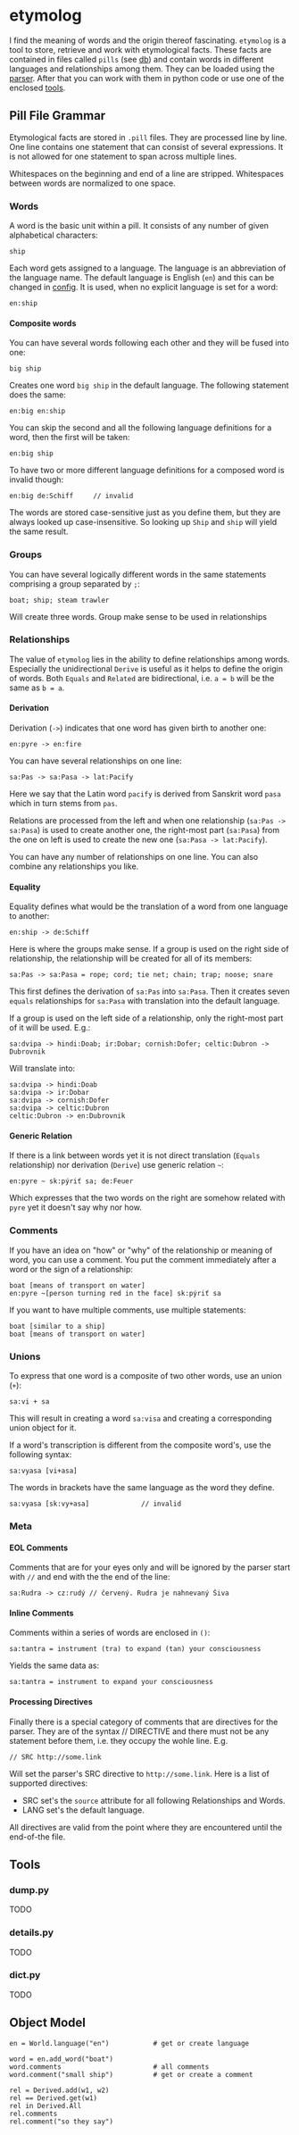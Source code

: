 # etymolog

I find the meaning of words and the origin thereof fascinating. `etymolog` is a tool to store, retrieve and work with etymological facts. These facts are contained in files called `pills` (see [db](/db)) and contain words in different languages and relationships among them. They can be loaded using the [parser](./parser.py). After that you can work with them in python code or use one of the enclosed [tools](#Tools).

## Pill File Grammar

Etymological facts are stored in `.pill` files. They are processed line by line. One line contains one statement that can consist of several expressions. It is not allowed for one statement to span across multiple lines.

Whitespaces on the beginning and end of a line are stripped. Whitespaces between words are normalized to one space.

### Words
A word is the basic unit within a pill. It consists of any number of given alphabetical characters:

    ship

Each word gets assigned to a language. The language is an abbreviation of the language name. The default language is English (``en``) and this can be changed in [config](./config.py). It is used, when no explicit language is set for a word:

    en:ship

#### Composite words
You can have several words following each other and they will be fused into one:

    big ship 

Creates one word `big ship` in the default language. The following statement does the same:

    en:big en:ship

You can skip the second and all the following language definitions for a word, then the first will be taken:

    en:big ship
    
To have two or more different language definitions for a composed word is invalid though:

    en:big de:Schiff     // invalid

The words are stored case-sensitive just as you define them, but they are always looked up case-insensitive. So looking up `Ship` and `ship` will yield the same result.

### Groups
You can have several logically different words in the same statements comprising a group separated by ``;``:

    boat; ship; steam trawler
   
Will create three words. Group make sense to be used in relationships

### Relationships
The value of `etymolog` lies in the ability to define relationships among words. Especially the unidirectional `Derive` is useful as it helps to define the origin of words. Both `Equals` and `Related` are bidirectional, i.e. `a = b` will be the same as `b = a`.

#### Derivation
Derivation (``->``) indicates that one word has given birth to another one:

    en:pyre -> en:fire

You can have several relationships on one line:

    sa:Pas -> sa:Pasa -> lat:Pacify 
    
Here we say that the Latin word `pacify` is derived from Sanskrit word `pasa` which in turn stems from `pas`.

Relations are processed from the left and when one relationship (``sa:Pas -> sa:Pasa``) is used to create another one, the right-most part (``sa:Pasa``) from the one on left is used to create the new one (``sa:Pasa -> lat:Pacify``).

You can have any number of relationships on one line. You can also combine any relationships you like.
   
#### Equality
Equality defines what would be the translation of a word from one language to another:

    en:ship -> de:Schiff

Here is where the groups make sense. If a group is used on the right side of relationship, the relationship will be created for all of its members:

    sa:Pas -> sa:Pasa = rope; cord; tie net; chain; trap; noose; snare

This first defines the derivation of ``sa:Pas`` into ``sa:Pasa``. Then it creates seven `equals` relationships for ``sa:Pasa`` with translation into the default language.

If a group is used on the left side of a relationship, only the right-most part of it will be used. E.g.:

    sa:dvipa -> hindi:Doab; ir:Dobar; cornish:Dofer; celtic:Dubron -> Dubrovnik

Will translate into:

    sa:dvipa -> hindi:Doab
    sa:dvipa -> ir:Dobar
    sa:dvipa -> cornish:Dofer
    sa:dvipa -> celtic:Dubron
    celtic:Dubron -> en:Dubrovnik
    
#### Generic Relation
If there is a link between words yet it is not direct translation (`Equals` relationship) nor derivation (`Derive`) use generic relation ``~``:

    en:pyre ~ sk:pýriť sa; de:Feuer

Which expresses that the two words on the right are somehow related with `pyre` yet it doesn't say why nor how.

### Comments
If you have an idea on "how" or "why" of the relationship or meaning of word, you can use a comment. You put the comment immediately after a word or the sign of a relationship:

    boat [means of transport on water]
    en:pyre ~[person turning red in the face] sk:pýriť sa

If you want to have multiple comments, use multiple statements:

    boat [similar to a ship]
    boat [means of transport on water]
    
### Unions
To express that one word is a composite of two other words, use an union (``+``):

    sa:vi + sa

This will result in creating a word ``sa:visa`` and creating a corresponding union object for it.

If a word's transcription is different from the composite word's, use the following syntax:

    sa:vyasa [vi+asa]
    
The words in brackets have the same language as the word they define. 

    sa:vyasa [sk:vy+asa]             // invalid

### Meta

#### EOL Comments

Comments that are for your eyes only and will be ignored by the parser start with ``//`` and end with the the end of the line:

    sa:Rudra -> cz:rudý // červený. Rudra je nahnevaný Šiva
    
    
#### Inline Comments

Comments within a series of words are enclosed in ``()``:

    sa:tantra = instrument (tra) to expand (tan) your consciousness

Yields the same data as:

    sa:tantra = instrument to expand your consciousness

#### Processing Directives

Finally there is a special category of comments that are directives for the parser. They are of the syntax // DIRECTIVE and there must not be any statement before them, i.e. they occupy the wohle line. E.g.

    // SRC http://some.link

Will set the parser's SRC directive to ``http://some.link``. Here is a list of supported directives:

* SRC set's the `source` attribute for all following Relationships and Words.
* LANG set's the default language.

All directives are valid from the point where they are encountered until the end-of-the file.

## Tools
### dump.py
TODO

### details.py
TODO

### dict.py
TODO

## Object Model

    en = World.language("en")           # get or create language
    
    word = en.add_word("boat")
    word.comments                       # all comments
    word.comment("small ship")          # get or create a comment
    
    rel = Derived.add(w1, w2)
    rel == Derived.get(w1)
    rel in Derived.All
    rel.comments
    rel.comment("so they say")
